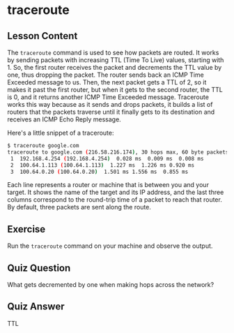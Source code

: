 # traceroute

## Lesson Content

The `traceroute` command is used to see how packets are routed. It works by sending packets with increasing TTL (Time To Live) values, starting with 1. So, the first router receives the packet and decrements the TTL value by one, thus dropping the packet. The router sends back an ICMP Time Exceeded message to us. Then, the next packet gets a TTL of 2, so it makes it past the first router, but when it gets to the second router, the TTL is 0, and it returns another ICMP Time Exceeded message. Traceroute works this way because as it sends and drops packets, it builds a list of routers that the packets traverse until it finally gets to its destination and receives an ICMP Echo Reply message.

Here's a little snippet of a traceroute:

```bash
$ traceroute google.com
traceroute to google.com (216.58.216.174), 30 hops max, 60 byte packets
 1  192.168.4.254 (192.168.4.254)  0.028 ms  0.009 ms  0.008 ms
 2  100.64.1.113 (100.64.1.113)  1.227 ms  1.226 ms 0.920 ms
 3  100.64.0.20 (100.64.0.20)  1.501 ms 1.556 ms  0.855 ms
```

Each line represents a router or machine that is between you and your target. It shows the name of the target and its IP address, and the last three columns correspond to the round-trip time of a packet to reach that router. By default, three packets are sent along the route.

## Exercise

Run the `traceroute` command on your machine and observe the output.

## Quiz Question

What gets decremented by one when making hops across the network?

## Quiz Answer

TTL
